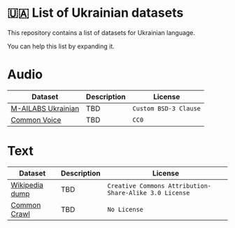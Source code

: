 # 🇺🇦 List of Ukrainian datasets

This repository contains a list of datasets for Ukrainian language.

You can help this list by expanding it.

# Audio


| Dataset  | Description | License |
| ------------- | ------------- | --------------- |
| [M-AILABS Ukrainian](https://www.caito.de/2019/01/the-m-ailabs-speech-dataset/) | TBD  | `Custom BSD-3 Clause` |
| [Common Voice](https://commonvoice.mozilla.org/uk/datasets)  | TBD  | `CC0` |

# Text

| Dataset  | Description | License |
| ------------- | ------------- | --------------- |
| [Wikipedia dump](https://dumps.wikimedia.org/) | TBD | `Creative Commons Attribution-Share-Alike 3.0 License` |
| [Common Crawl](https://data.statmt.org/cc-100/) | TBD | `No License` |
